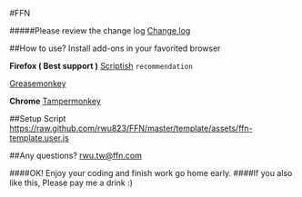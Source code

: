 #FFN

#####Please review the change log
[Change log](https://github.com/rwu823/FFN/blob/master/template/assets/changelog.md)


##How to use?
Install add-ons in your favorited browser

**Firefox ( Best support )**
[Scriptish](http://scriptish.org/) `recommendation`

[Greasemonkey](https://addons.mozilla.org/en-US/firefox/addon/greasemonkey/)


**Chrome**
[Tampermonkey](https://chrome.google.com/webstore/detail/tampermonkey/dhdgffkkebhmkfjojejmpbldmpobfkfo?hl=en-US)


##Setup Script
https://raw.github.com/rwu823/FFN/master/template/assets/ffn-template.user.js


##Any questions?
rwu.tw@ffn.com



####OK! Enjoy your coding and finish work go home early.
####If you also like this, Please pay me a drink :)
